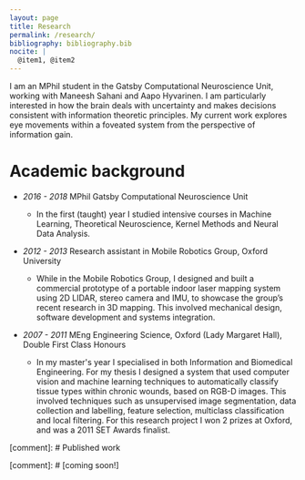 ```yaml
---
layout: page
title: Research
permalink: /research/
bibliography: bibliography.bib
nocite: | 
  @item1, @item2
---
```


I am an MPhil student in the Gatsby Computational Neuroscience Unit, working with Maneesh Sahani and Aapo Hyvarinen. I am particularly interested in how the brain deals with uncertainty and makes decisions consistent with information theoretic principles. My current work explores eye movements within a foveated system from the perspective of information gain. 

# Academic background

- *2016 - 2018*  MPhil Gatsby Computational Neuroscience Unit
  - In the first (taught) year I studied intensive courses in Machine Learning, Theoretical Neuroscience, Kernel Methods and Neural Data Analysis.
 
- *2012 - 2013*  Research assistant in Mobile Robotics Group, Oxford University
  - While in the Mobile Robotics Group, I designed and built a commercial prototype of a portable indoor laser mapping system using 2D LIDAR, stereo camera and IMU, to showcase the group’s recent research in 3D mapping. This involved mechanical design, software development and systems integration.

- *2007 - 2011*  MEng Engineering Science, Oxford (Lady Margaret Hall), Double First Class Honours
  - In my master's year I specialised in both Information and Biomedical Engineering. For my thesis I designed a system that used computer vision and machine learning techniques to automatically classify tissue types within chronic wounds, based on RGB-D images. This involved techniques such as unsupervised image segmentation, data collection and labelling, feature selection, multiclass classification and local filtering. For this research project I won 2 prizes at Oxford, and was a 2011 SET Awards finalist.


[comment]: # Published work

[comment]: # [coming soon!]
 
